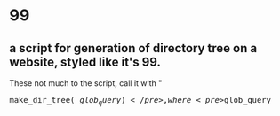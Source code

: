 99
==
a script for generation of directory tree on a website, styled like it's 99. 
-------------------------------------------------------------------------------
These not much to the script, call it with "<pre>make_dir_tree( $glob_query )</pre>, where <pre>$glob_query</pre>